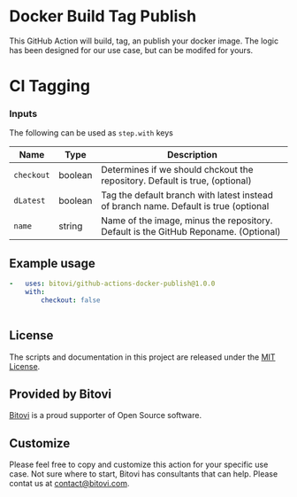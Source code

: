 # Docker Build Tag Publish

This GitHub Action will build, tag, an publish your docker image.  The logic has been designed for our use case, but can be modifed for yours.

# CI Tagging

### Inputs

The following can be used as `step.with` keys

| Name             | Type    | Description                        |
|------------------|---------|------------------------------------|
| `checkout` | boolean | Determines if we should chckout the repository.  Default is true, (optional) |
| `dLatest` | boolean | Tag the default branch with latest instead of branch name.  Default is true (optional |)
| `name` | string | Name of the image, minus the repository. Default is the GitHub Reponame. (Optional) |

## Example usage

```yaml
-   uses: bitovi/github-actions-docker-publish@1.0.0
    with:
        checkout: false



```

## License
The scripts and documentation in this project are released under the [MIT License](https://github.com/bitovi/github-actions-docker-publish/blob/main/LICENSE).

## Provided by Bitovi
[Bitovi](https://www.bitovi.com/) is a proud supporter of Open Source software.

## Customize
Please feel free to copy and customize this action for your specific use case.  Not sure where to start, Bitovi has consultants that can help.  Please contat us at contact@bitovi.com.
